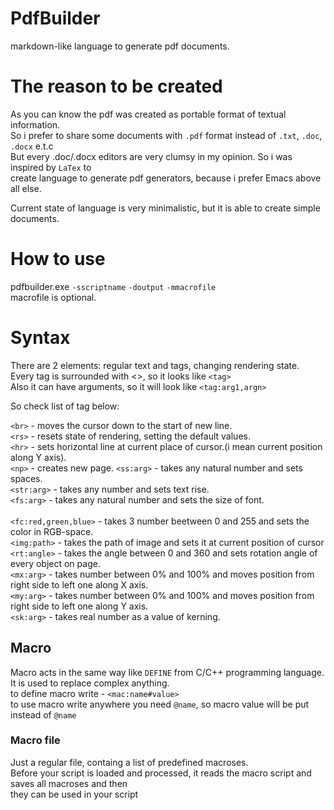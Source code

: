 # PdfBuilder
markdown-like language to generate pdf documents.

# The reason to be created
As you can know the pdf was created as portable format of textual information.<br>
So i prefer to share some documents with ```.pdf``` format instead of ```.txt```, ```.doc```, ```.docx``` e.t.c<br>
But every .doc/.docx editors are very clumsy in my opinion. So i was inspired by ```LaTex``` to<br>
create language to generate pdf generators, because i prefer Emacs above all else.

Current state of language is very minimalistic, but it is able to create simple documents.

# How to use
pdfbuilder.exe ```-sscriptname``` ```-doutput``` ```-mmacrofile```<br>
macrofile is optional.<br>

# Syntax
There are 2 elements: regular text and tags, changing rendering state.<br>
Every tag is surrounded with <>, so it looks like ```<tag>```<br>
Also it can have arguments, so it will look like ```<tag:arg1,argn>```<br>

So check list of tag below:<br>

```<br>``` - moves the cursor down to the start of new line.<br>
```<rs>``` - resets state of rendering, setting the default values.<br>
```<hr>``` - sets horizontal line at current place of cursor.(i mean current position along Y axis).<br>
```<np>``` - creates new page.
```<ss:arg>```  - takes any natural number and sets spaces.<br>
```<str:arg>``` - takes any number and sets text rise.<br>
```<fs:arg>```  - takes any natural number and sets the size of font.<br>  
```<fc:red,green,blue>``` - takes 3 number beetween 0 and 255 and sets the color in RGB-space.<br>
```<img:path>``` - takes the path of image and sets it at current position of cursor<br>
```<rt:angle>``` - takes the angle between 0 and 360 and sets rotation angle of every object on page.<br>
```<mx:arg>``` - takes number between 0% and 100% and moves position from right side to left one along X axis.<br>
```<my:arg>``` - takes number between 0% and 100% and moves position from right side to left one along Y axis.<br>
```<sk:arg>``` - takes real number as a value of kerning.

## Macro
Macro acts in the same way like ```DEFINE``` from C/C++ programming language. It is used to replace complex anything.<br>
to define macro write - ```<mac:name#value>``` <br>
to use macro write anywhere you need ```@name```, so macro value will be put instead of ```@name```

### Macro file
Just a regular file, containg a list of predefined macroses.<br>
Before your script is loaded and processed, it reads the macro script and saves all macroses and then<br>
they can be used in your script<br>
